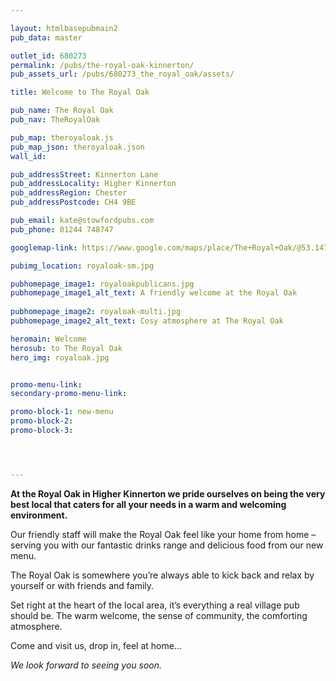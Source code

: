```yaml
---

layout: htmlbasepubmain2
pub_data: master

outlet_id: 680273
permalink: /pubs/the-royal-oak-kinnerton/
pub_assets_url: /pubs/680273_the_royal_oak/assets/

title: Welcome to The Royal Oak

pub_name: The Royal Oak
pub_nav: TheRoyalOak

pub_map: theroyaloak.js
pub_map_json: theroyaloak.json
wall_id:

pub_addressStreet: Kinnerton Lane
pub_addressLocality: Higher Kinnerton
pub_addressRegion: Chester
pub_addressPostcode: CH4 9BE

pub_email: kate@stowfordpubs.com
pub_phone: 01244 748747

googlemap-link: https://www.google.com/maps/place/The+Royal+Oak/@53.1474803,-3.0003886,15z/data=!4m2!3m1!1s0x0:0x79be0679eab8bd9a?ved=2ahUKEwjA1azk4OreAhUCAsAKHT7qAnMQ_BIwCnoECAUQCA

pubimg_location: royaloak-sm.jpg

pubhomepage_image1: royaloakpublicans.jpg
pubhomepage_image1_alt_text: A friendly welcome at the Royal Oak
 
pubhomepage_image2: royaloak-multi.jpg
pubhomepage_image2_alt_text: Cosy atmosphere at The Royal Oak

heromain: Welcome
herosub: to The Royal Oak
hero_img: royaloak.jpg


promo-menu-link:
secondary-promo-menu-link:

promo-block-1: new-menu
promo-block-2: 
promo-block-3: 




---
```




**At the Royal Oak in Higher Kinnerton we pride ourselves on being the very best local that caters for all your needs in a warm and welcoming environment.**

Our friendly staff will make the Royal Oak feel like your home from home – serving you with our fantastic drinks range and delicious food from our new menu. 

The Royal Oak is somewhere you’re always able to kick back and relax by yourself or with friends and family.

Set right at the heart of the local area, it’s everything a real village pub should be. The warm welcome, the sense of community, the comforting atmosphere. 

Come and visit us, drop in, feel at home… 

*We look forward to seeing you soon.*



